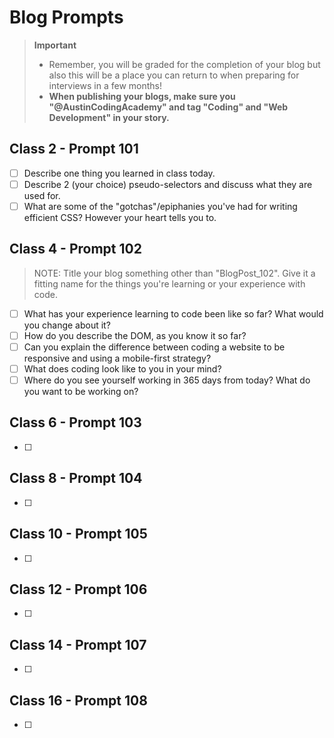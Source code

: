 # Blog Prompts

  > **Important**
  > - Remember, you will be graded for the completion of your blog but also this will be a place you can return to when preparing for interviews in a few months!
  > - **When publishing your blogs, make sure you "@AustinCodingAcademy" and tag "Coding" and "Web Development" in your story.**

## Class 2 - Prompt 101

- [ ] Describe one thing you learned in class today.
- [ ] Describe 2 (your choice) pseudo-selectors and discuss what they are used for.
- [ ] What are some of the "gotchas"/epiphanies you've had for writing efficient CSS? However your heart tells you to.

## Class 4 - Prompt 102

  > NOTE: Title your blog something other than "BlogPost_102". Give it a fitting name for the things you're learning or your experience with code.

- [ ] What has your experience learning to code been like so far? What would you change about it?
- [ ] How do you describe the DOM, as you know it so far?
- [ ] Can you explain the difference between coding a website to be responsive and using a mobile-first strategy?
- [ ] What does coding look like to you in your mind?
- [ ] Where do you see yourself working in 365 days from today? What do you want to be working on?

## Class 6 - Prompt 103

- [ ]

## Class 8 - Prompt 104

- [ ]

## Class 10 - Prompt 105

- [ ]

## Class 12 - Prompt 106

- [ ]

## Class 14 - Prompt 107

- [ ]

## Class 16 - Prompt 108

- [ ]